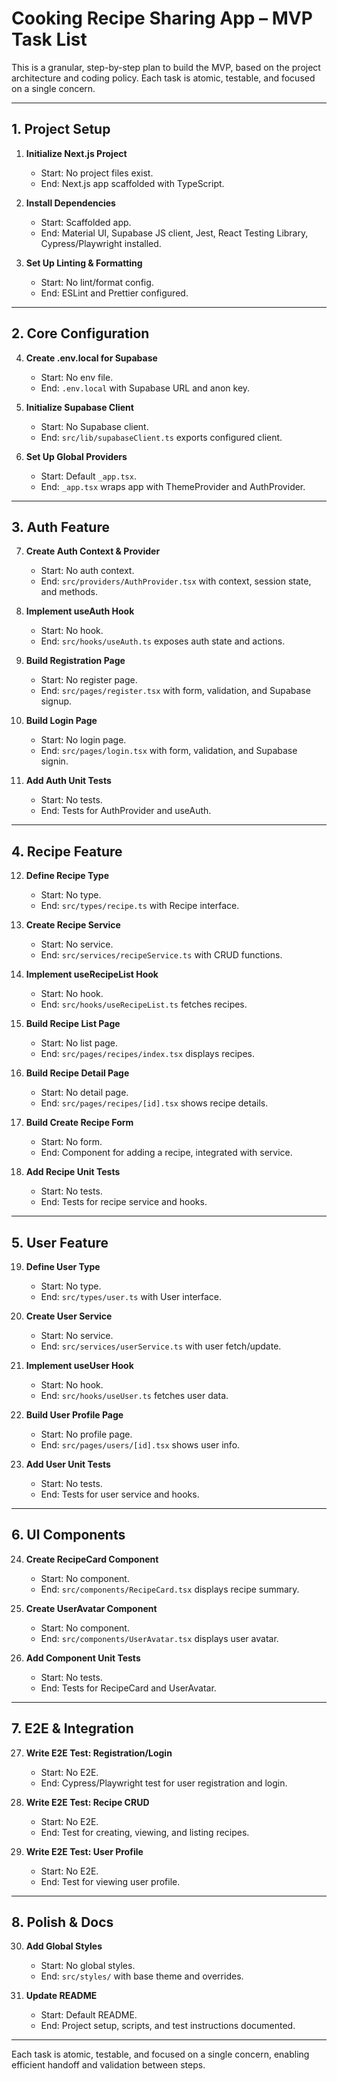 # Cooking Recipe Sharing App – MVP Task List

This is a granular, step-by-step plan to build the MVP, based on the project architecture and coding policy. Each task is atomic, testable, and focused on a single concern.

---

## 1. Project Setup

1. **Initialize Next.js Project**
   - Start: No project files exist.
   - End: Next.js app scaffolded with TypeScript.

2. **Install Dependencies**
   - Start: Scaffolded app.
   - End: Material UI, Supabase JS client, Jest, React Testing Library, Cypress/Playwright installed.

3. **Set Up Linting & Formatting**
   - Start: No lint/format config.
   - End: ESLint and Prettier configured.

---

## 2. Core Configuration

4. **Create .env.local for Supabase**
   - Start: No env file.
   - End: `.env.local` with Supabase URL and anon key.

5. **Initialize Supabase Client**
   - Start: No Supabase client.
   - End: `src/lib/supabaseClient.ts` exports configured client.

6. **Set Up Global Providers**
   - Start: Default `_app.tsx`.
   - End: `_app.tsx` wraps app with ThemeProvider and AuthProvider.

---

## 3. Auth Feature

7. **Create Auth Context & Provider**
   - Start: No auth context.
   - End: `src/providers/AuthProvider.tsx` with context, session state, and methods.

8. **Implement useAuth Hook**
   - Start: No hook.
   - End: `src/hooks/useAuth.ts` exposes auth state and actions.

9. **Build Registration Page**
   - Start: No register page.
   - End: `src/pages/register.tsx` with form, validation, and Supabase signup.

10. **Build Login Page**
    - Start: No login page.
    - End: `src/pages/login.tsx` with form, validation, and Supabase signin.

11. **Add Auth Unit Tests**
    - Start: No tests.
    - End: Tests for AuthProvider and useAuth.

---

## 4. Recipe Feature

12. **Define Recipe Type**
    - Start: No type.
    - End: `src/types/recipe.ts` with Recipe interface.

13. **Create Recipe Service**
    - Start: No service.
    - End: `src/services/recipeService.ts` with CRUD functions.

14. **Implement useRecipeList Hook**
    - Start: No hook.
    - End: `src/hooks/useRecipeList.ts` fetches recipes.

15. **Build Recipe List Page**
    - Start: No list page.
    - End: `src/pages/recipes/index.tsx` displays recipes.

16. **Build Recipe Detail Page**
    - Start: No detail page.
    - End: `src/pages/recipes/[id].tsx` shows recipe details.

17. **Build Create Recipe Form**
    - Start: No form.
    - End: Component for adding a recipe, integrated with service.

18. **Add Recipe Unit Tests**
    - Start: No tests.
    - End: Tests for recipe service and hooks.

---

## 5. User Feature

19. **Define User Type**
    - Start: No type.
    - End: `src/types/user.ts` with User interface.

20. **Create User Service**
    - Start: No service.
    - End: `src/services/userService.ts` with user fetch/update.

21. **Implement useUser Hook**
    - Start: No hook.
    - End: `src/hooks/useUser.ts` fetches user data.

22. **Build User Profile Page**
    - Start: No profile page.
    - End: `src/pages/users/[id].tsx` shows user info.

23. **Add User Unit Tests**
    - Start: No tests.
    - End: Tests for user service and hooks.

---

## 6. UI Components

24. **Create RecipeCard Component**
    - Start: No component.
    - End: `src/components/RecipeCard.tsx` displays recipe summary.

25. **Create UserAvatar Component**
    - Start: No component.
    - End: `src/components/UserAvatar.tsx` displays user avatar.

26. **Add Component Unit Tests**
    - Start: No tests.
    - End: Tests for RecipeCard and UserAvatar.

---

## 7. E2E & Integration

27. **Write E2E Test: Registration/Login**
    - Start: No E2E.
    - End: Cypress/Playwright test for user registration and login.

28. **Write E2E Test: Recipe CRUD**
    - Start: No E2E.
    - End: Test for creating, viewing, and listing recipes.

29. **Write E2E Test: User Profile**
    - Start: No E2E.
    - End: Test for viewing user profile.

---

## 8. Polish & Docs

30. **Add Global Styles**
    - Start: No global styles.
    - End: `src/styles/` with base theme and overrides.

31. **Update README**
    - Start: Default README.
    - End: Project setup, scripts, and test instructions documented.

---

Each task is atomic, testable, and focused on a single concern, enabling efficient handoff and validation between steps.

